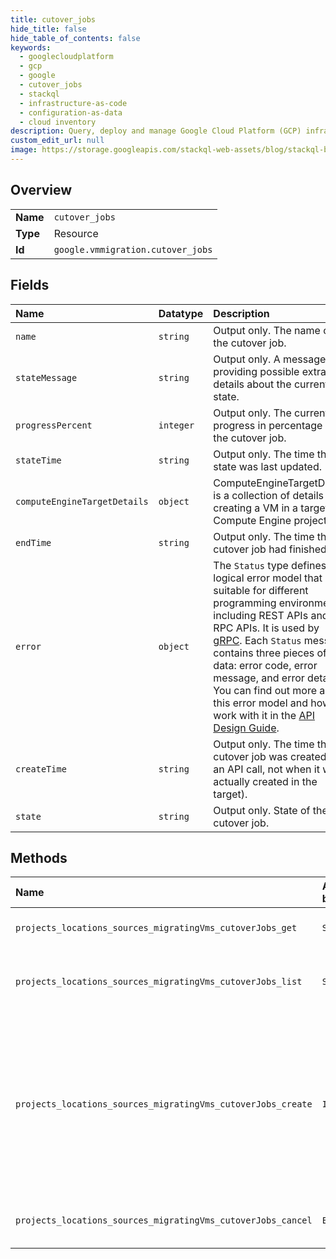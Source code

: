 ```yaml
---
title: cutover_jobs
hide_title: false
hide_table_of_contents: false
keywords:
  - googlecloudplatform
  - gcp
  - google
  - cutover_jobs
  - stackql
  - infrastructure-as-code
  - configuration-as-data
  - cloud inventory
description: Query, deploy and manage Google Cloud Platform (GCP) infrastructure and resources using SQL
custom_edit_url: null
image: https://storage.googleapis.com/stackql-web-assets/blog/stackql-blog-post-featured-image.png
---
```

  
    

## Overview
<table><tbody>
<tr><td><b>Name</b></td><td><code>cutover_jobs</code></td></tr>
<tr><td><b>Type</b></td><td>Resource</td></tr>
<tr><td><b>Id</b></td><td><code>google.vmmigration.cutover_jobs</code></td></tr>
</tbody></table>

## Fields
| Name | Datatype | Description |
|:-----|:---------|:------------|
| `name` | `string` | Output only. The name of the cutover job. |
| `stateMessage` | `string` | Output only. A message providing possible extra details about the current state. |
| `progressPercent` | `integer` | Output only. The current progress in percentage of the cutover job. |
| `stateTime` | `string` | Output only. The time the state was last updated. |
| `computeEngineTargetDetails` | `object` | ComputeEngineTargetDetails is a collection of details for creating a VM in a target Compute Engine project. |
| `endTime` | `string` | Output only. The time the cutover job had finished. |
| `error` | `object` | The `Status` type defines a logical error model that is suitable for different programming environments, including REST APIs and RPC APIs. It is used by [gRPC](https://github.com/grpc). Each `Status` message contains three pieces of data: error code, error message, and error details. You can find out more about this error model and how to work with it in the [API Design Guide](https://cloud.google.com/apis/design/errors). |
| `createTime` | `string` | Output only. The time the cutover job was created (as an API call, not when it was actually created in the target). |
| `state` | `string` | Output only. State of the cutover job. |
## Methods
| Name | Accessible by | Required Params | Description |
|:-----|:--------------|:----------------|:------------|
| `projects_locations_sources_migratingVms_cutoverJobs_get` | `SELECT` | `name` | Gets details of a single CutoverJob. |
| `projects_locations_sources_migratingVms_cutoverJobs_list` | `SELECT` | `parent` | Lists CutoverJobs of a given migrating VM. |
| `projects_locations_sources_migratingVms_cutoverJobs_create` | `INSERT` | `parent` | Initiates a Cutover of a specific migrating VM. The returned LRO is completed when the cutover job resource is created and the job is initiated. |
| `projects_locations_sources_migratingVms_cutoverJobs_cancel` | `EXEC` | `name` | Initiates the cancellation of a running cutover job. |
